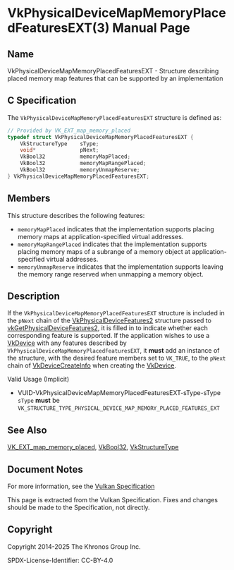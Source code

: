 # VkPhysicalDeviceMapMemoryPlacedFeaturesEXT(3) Manual Page

## Name

VkPhysicalDeviceMapMemoryPlacedFeaturesEXT - Structure describing placed memory map features that can be supported by an implementation



## [](#_c_specification)C Specification

The `VkPhysicalDeviceMapMemoryPlacedFeaturesEXT` structure is defined as:

```c++
// Provided by VK_EXT_map_memory_placed
typedef struct VkPhysicalDeviceMapMemoryPlacedFeaturesEXT {
    VkStructureType    sType;
    void*              pNext;
    VkBool32           memoryMapPlaced;
    VkBool32           memoryMapRangePlaced;
    VkBool32           memoryUnmapReserve;
} VkPhysicalDeviceMapMemoryPlacedFeaturesEXT;
```

## [](#_members)Members

This structure describes the following features:

- []()`memoryMapPlaced` indicates that the implementation supports placing memory maps at application-specified virtual addresses.
- []()`memoryMapRangePlaced` indicates that the implementation supports placing memory maps of a subrange of a memory object at application-specified virtual addresses.
- []()`memoryUnmapReserve` indicates that the implementation supports leaving the memory range reserved when unmapping a memory object.

## [](#_description)Description

If the `VkPhysicalDeviceMapMemoryPlacedFeaturesEXT` structure is included in the `pNext` chain of the [VkPhysicalDeviceFeatures2](https://registry.khronos.org/vulkan/specs/latest/man/html/VkPhysicalDeviceFeatures2.html) structure passed to [vkGetPhysicalDeviceFeatures2](https://registry.khronos.org/vulkan/specs/latest/man/html/vkGetPhysicalDeviceFeatures2.html), it is filled in to indicate whether each corresponding feature is supported. If the application wishes to use a [VkDevice](https://registry.khronos.org/vulkan/specs/latest/man/html/VkDevice.html) with any features described by `VkPhysicalDeviceMapMemoryPlacedFeaturesEXT`, it **must** add an instance of the structure, with the desired feature members set to `VK_TRUE`, to the `pNext` chain of [VkDeviceCreateInfo](https://registry.khronos.org/vulkan/specs/latest/man/html/VkDeviceCreateInfo.html) when creating the [VkDevice](https://registry.khronos.org/vulkan/specs/latest/man/html/VkDevice.html).

Valid Usage (Implicit)

- [](#VUID-VkPhysicalDeviceMapMemoryPlacedFeaturesEXT-sType-sType)VUID-VkPhysicalDeviceMapMemoryPlacedFeaturesEXT-sType-sType  
  `sType` **must** be `VK_STRUCTURE_TYPE_PHYSICAL_DEVICE_MAP_MEMORY_PLACED_FEATURES_EXT`

## [](#_see_also)See Also

[VK\_EXT\_map\_memory\_placed](https://registry.khronos.org/vulkan/specs/latest/man/html/VK_EXT_map_memory_placed.html), [VkBool32](https://registry.khronos.org/vulkan/specs/latest/man/html/VkBool32.html), [VkStructureType](https://registry.khronos.org/vulkan/specs/latest/man/html/VkStructureType.html)

## [](#_document_notes)Document Notes

For more information, see the [Vulkan Specification](https://registry.khronos.org/vulkan/specs/latest/html/vkspec.html#VkPhysicalDeviceMapMemoryPlacedFeaturesEXT)

This page is extracted from the Vulkan Specification. Fixes and changes should be made to the Specification, not directly.

## [](#_copyright)Copyright

Copyright 2014-2025 The Khronos Group Inc.

SPDX-License-Identifier: CC-BY-4.0